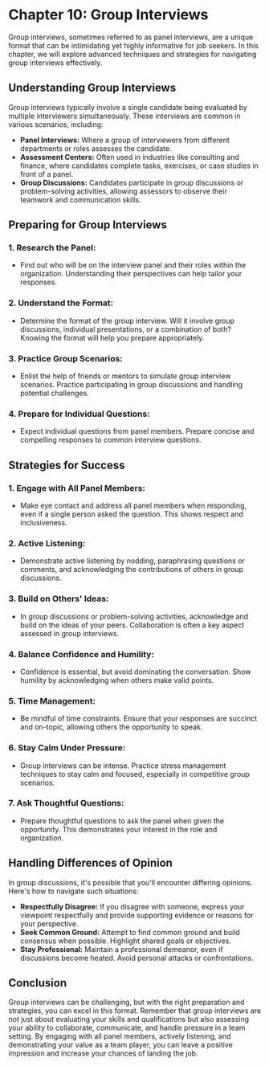 Chapter 10: Group Interviews
============================

Group interviews, sometimes referred to as panel interviews, are a unique format that can be intimidating yet highly informative for job seekers. In this chapter, we will explore advanced techniques and strategies for navigating group interviews effectively.

Understanding Group Interviews
------------------------------

Group interviews typically involve a single candidate being evaluated by multiple interviewers simultaneously. These interviews are common in various scenarios, including:

* **Panel Interviews:** Where a group of interviewers from different departments or roles assesses the candidate.
* **Assessment Centers:** Often used in industries like consulting and finance, where candidates complete tasks, exercises, or case studies in front of a panel.
* **Group Discussions:** Candidates participate in group discussions or problem-solving activities, allowing assessors to observe their teamwork and communication skills.

Preparing for Group Interviews
------------------------------

### 1. **Research the Panel:**

* Find out who will be on the interview panel and their roles within the organization. Understanding their perspectives can help tailor your responses.

### 2. **Understand the Format:**

* Determine the format of the group interview. Will it involve group discussions, individual presentations, or a combination of both? Knowing the format will help you prepare appropriately.

### 3. **Practice Group Scenarios:**

* Enlist the help of friends or mentors to simulate group interview scenarios. Practice participating in group discussions and handling potential challenges.

### 4. **Prepare for Individual Questions:**

* Expect individual questions from panel members. Prepare concise and compelling responses to common interview questions.

Strategies for Success
----------------------

### 1. **Engage with All Panel Members:**

* Make eye contact and address all panel members when responding, even if a single person asked the question. This shows respect and inclusiveness.

### 2. **Active Listening:**

* Demonstrate active listening by nodding, paraphrasing questions or comments, and acknowledging the contributions of others in group discussions.

### 3. **Build on Others' Ideas:**

* In group discussions or problem-solving activities, acknowledge and build on the ideas of your peers. Collaboration is often a key aspect assessed in group interviews.

### 4. **Balance Confidence and Humility:**

* Confidence is essential, but avoid dominating the conversation. Show humility by acknowledging when others make valid points.

### 5. **Time Management:**

* Be mindful of time constraints. Ensure that your responses are succinct and on-topic, allowing others the opportunity to speak.

### 6. **Stay Calm Under Pressure:**

* Group interviews can be intense. Practice stress management techniques to stay calm and focused, especially in competitive group scenarios.

### 7. **Ask Thoughtful Questions:**

* Prepare thoughtful questions to ask the panel when given the opportunity. This demonstrates your interest in the role and organization.

Handling Differences of Opinion
-------------------------------

In group discussions, it's possible that you'll encounter differing opinions. Here's how to navigate such situations:

* **Respectfully Disagree:** If you disagree with someone, express your viewpoint respectfully and provide supporting evidence or reasons for your perspective.
* **Seek Common Ground:** Attempt to find common ground and build consensus when possible. Highlight shared goals or objectives.
* **Stay Professional:** Maintain a professional demeanor, even if discussions become heated. Avoid personal attacks or confrontations.

Conclusion
----------

Group interviews can be challenging, but with the right preparation and strategies, you can excel in this format. Remember that group interviews are not just about evaluating your skills and qualifications but also assessing your ability to collaborate, communicate, and handle pressure in a team setting. By engaging with all panel members, actively listening, and demonstrating your value as a team player, you can leave a positive impression and increase your chances of landing the job.
